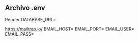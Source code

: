 ## Archivo .env
Render
DATABASE_URL=

https://mailtrap.io/
EMAIL_HOST=
EMAIL_PORT=
EMAIL_USER=
EMAIL_PASS=
